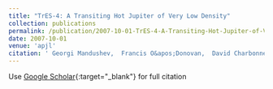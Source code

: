 ```yaml
---
title: "TrES-4: A Transiting Hot Jupiter of Very Low Density"
collection: publications
permalink: /publication/2007-10-01-TrES-4-A-Transiting-Hot-Jupiter-of-Very-Low-Density
date: 2007-10-01
venue: 'apjl'
citation: ' Georgi Mandushev,  Francis O&apos;Donovan,  David Charbonneau,  Guillermo Torres,  David Latham,  Gáspár Bakos,  Edward Dunham,  Alessandro Sozzetti,  José Fernández,  Gilbert Esquerdo,  Mark Everett,  Timothy Brown,  Markus Rabus,  Juan Belmonte,  Lynne Hillenbrand, &quot;TrES-4: A Transiting Hot Jupiter of Very Low Density.&quot; apjl, 2007.'
---
```

Use [Google Scholar](https://scholar.google.com/scholar?q=TrES+4:+A+Transiting+Hot+Jupiter+of+Very+Low+Density){:target="_blank"} for full citation